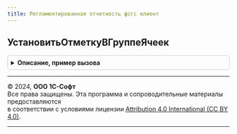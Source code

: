 ```yaml
---
title: Регламентированная отчетность фсгс клиент
---
```



## УстановитьОтметкуВГруппеЯчеек
<details style="margin: 1em 0; padding: 0.5em; border: 1px solid #ccc; border-radius: 6px;">

<summary style="font-weight: bold; cursor: pointer;">Описание, пример вызова</summary>

```bsl

// Процедура устанавливает отметку в группе ячеек табличного документа
//
// Параметры:
//   Форма                   - Форма клиентского приложения - Форма статистического отчета.
//   Область                 - ОбластьЯчеекТабличногоДокумента - выделеннная область табличного документа.
//   НачальнаяСтрокаВГруппе  - Число - начальная строка в группе.
//   КонечнаяСтрокаВГруппе   - Число - конечная строка в группе.
//   НачальнаяКолонкаВГруппе - Число - начальная колонка в группе.
//   КонечнаяКолонкаВГруппе  - Число - конечная колонка в группе.
//   КоличествоОтметок       - Число - количество возможных отметок в группе.
//   СимволОтметки           - Строка - символ которым ставится отметка в табличном документе
//   ИмяТД                   - Строка - имя табличного документа.
//
// Пример:
//   РегламентированнаяОтчетностьФСГСКлиент.УстановитьОтметкуВГруппеЯчеек(ЭтотОбъект, Область, 1, 14, 2, 2, 3, "1", "ТабличныйДокумент");
//
Процедура УстановитьОтметкуВГруппеЯчеек(Форма, Область, НачальнаяСтрокаВГруппе, КонечнаяСтрокаВГруппе, Экспорт
```

Пример вызова
```bsl
РегламентированнаяОтчетностьФСГСКлиент.УстановитьОтметкуВГруппеЯчеек(Форма, Область, НачальнаяСтрокаВГруппе, КонечнаяСтрокаВГруппе, );
```
</details>

---

© 2024, **ООО 1С-Софт**  
Все права защищены. Эта программа и сопроводительные материалы предоставляются  
в соответствии с условиями лицензии [Attribution 4.0 International (CC BY 4.0)](https://creativecommons.org/licenses/by/4.0/legalcode).

---
